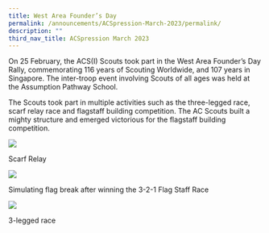 ```yaml
---
title: West Area Founder’s Day
permalink: /announcements/ACSpression-March-2023/permalink/
description: ""
third_nav_title: ACSpression March 2023
---
```

On 25 February, the ACS(I) Scouts took part in the West Area Founder’s Day Rally, commemorating 116 years of Scouting Worldwide, and 107 years in Singapore. The inter-troop event involving Scouts of all ages was held at the Assumption Pathway School.

The Scouts took part in multiple activities such as the three-legged race, scarf relay race and flagstaff building competition. The AC Scouts built a mighty structure and emerged victorious for the flagstaff building competition.

![](https://www.acsindep.moe.edu.sg/wp-content/uploads/2023/03/Picture18.jpg)

Scarf Relay

![](https://www.acsindep.moe.edu.sg/wp-content/uploads/2023/03/Picture19.jpg)

Simulating flag break after winning the 3-2-1 Flag Staff Race

![](https://www.acsindep.moe.edu.sg/wp-content/uploads/2023/03/Picture20.jpg)

3-legged race